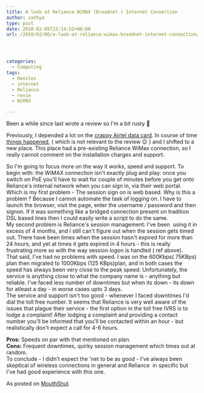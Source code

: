 ```yaml
---
title: A look at Reliance WiMAX (Broadnet ) Internet Connection
author: sathya
type: post
date: 2010-02-05T23:14:52+00:00
url: /2010/02/06/a-look-at-reliance-wimax-broadnet-internet-connection/




categories:
  - Computing
tags:
  - Hassles
  - internet
  - Reliance
  - revie
  - WiMAX

---
```

Been a while since last wrote a review so I'm a bit rusty 🙂

Previously, I depended a lot on the [crappy Airtel data card][1]. In course of time [things happened][2], ( which is not relevant to the review 😉 ) and I shifted to a new place. This place had a pre-existing Reliance WiMax connection, so I really cannot comment on the installation charges and support.

<!--more-->

So I'm going to focus more on the way it works, speed and support. To begin with: the WiMAX connection isn't exactly plug and play: once you switch on PoE you'll have to wait for couple of minutes before you get onto Reliance's internal network when you can sign in, via their web portal. Which is my first problem - The session sign on is web based. Why is this a problem ? Because I cannot automate the task of logging on. I have to launch the browser, visit the page, enter the username / password and then signon. If it was something like a bridged connection present on tradition DSL based lines then I could easily write a script to do the same.  
My second problem is Reliance's session management: I've been  using it in excess of 4 months, and I still can't figure out when the session gets timed out. There have been times when the session hasn't expired for more than 24 hours, and yet at times it gets expired in 4 hours - this is really frustrating more so with the way session logon is handled ( ref above).  
That said, I've had no problems with speed. I was on the 600Kbps( 75KBps) plan then migrated to 1000Kbps (125 KBps)plan, and in both cases the speed has always been very close to the peak speed. Unfortunately, the service is anything close to what the company name is - anything but reliable. I've faced less number of downtimes but when its down - its down for atleast a day - in worse cases upto 3 days.  
The service and support isn't too good - whenever I faced downtimes I'd dial the toll free number. It seems that Reliance is very well aware of the issues that plague their service - the first option in the toll free IVRS is to lodge a complaint! After lodging a complaint and providing a contact number you'll be informed that you'll be contacted within an hour - but realistically don't expect a call for 4-6 hours.

**Pros:** Speeds on par with that mentioned on plan.  
**Cons:** Frequent downtimes, quirky session management which times out at random.  
To conclude - I didn't expect the 'net to be as good - I've always been skeptical of wireless connections in general and Reliance  in specific but I've had good experience with this one.

As posted on [MouthShut][3].

 [1]: https://www.mouthshut.com/review/Airtel_Data_Card-137337-1.html
 [2]: https://sathyabh.at/2008/09/21/onsite-opportunity-beckons/
 [3]: https://www.mouthshut.com/review/Reliance_Wi-Max-185804-1.html
